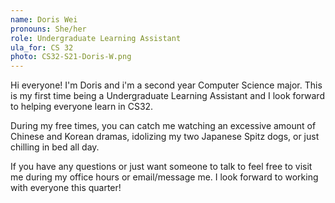 ```yaml
---
name: Doris Wei
pronouns: She/her
role: Undergraduate Learning Assistant
ula_for: CS 32
photo: CS32-S21-Doris-W.png
---
```


Hi everyone! I'm Doris and i'm a second year Computer Science major. This is my first time being a Undergraduate Learning Assistant and I look forward to helping everyone learn in CS32. 

During my free times, you can catch me watching an excessive amount of Chinese and Korean dramas, idolizing my two Japanese Spitz dogs, or just chilling in bed all day.

If you have any questions or just want someone to talk to feel free to visit me during my office hours or email/message me. I look forward to working with everyone this quarter!
